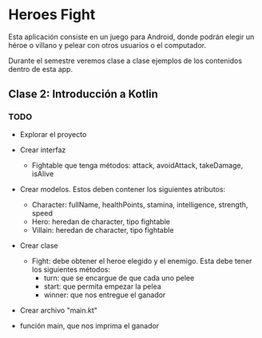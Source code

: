 # Heroes Fight

Esta aplicación consiste en un juego para Android, donde podrán elegir un héroe o villano y pelear con otros usuarios o el computador.

Durante el semestre veremos clase a clase ejemplos de los contenidos dentro de esta app.

## Clase 2: Introducción a Kotlin

### TODO
* Explorar el proyecto

* Crear interfaz
  - Fightable que tenga métodos: attack, avoidAttack, takeDamage, isAlive

* Crear modelos. Estos deben contener los siguientes atributos:
  - Character: fullName, healthPoints, stamina, intelligence, strength, speed
  - Hero: heredan de character, tipo fightable
  - Villain: heredan de character, tipo fightable
  
* Crear clase
  - Fight: debe obtener el heroe elegido y el enemigo. Esta debe tener los siguientes métodos:
    - turn: que se encargue de que cada uno pelee
    - start: que permita empezar la pelea
    - winner: que nos entregue el ganador
  
* Crear archivo "main.kt"
 - función main, que nos imprima el ganador
